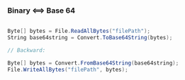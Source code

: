 ### Binary <==> Base 64

```csharp

Byte[] bytes = File.ReadAllBytes("filePath");
String base64string = Convert.ToBase64String(bytes);

// Backward:

Byte[] bytes = Convert.FromBase64String(base64string);
File.WriteAllBytes("filePath", bytes);

```